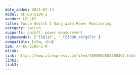 ```yaml
---
date_added: 2021-07-14
model: XF-EU-S100-1
vendor: LELLKI
title: Touch Switch 1 Gang with Power Monitoring
category: switch
supports: on/off, power measurement
zigbeemodel: ['TS011F', '_TZ3000_z6fgd73r']
compatible: [z2m, zha]
z2m: XF-EU-S100-1-M
mlink: 
link: https://www.aliexpress.com/item/1005003653700367.html
link2: 
link3: 
---
```

